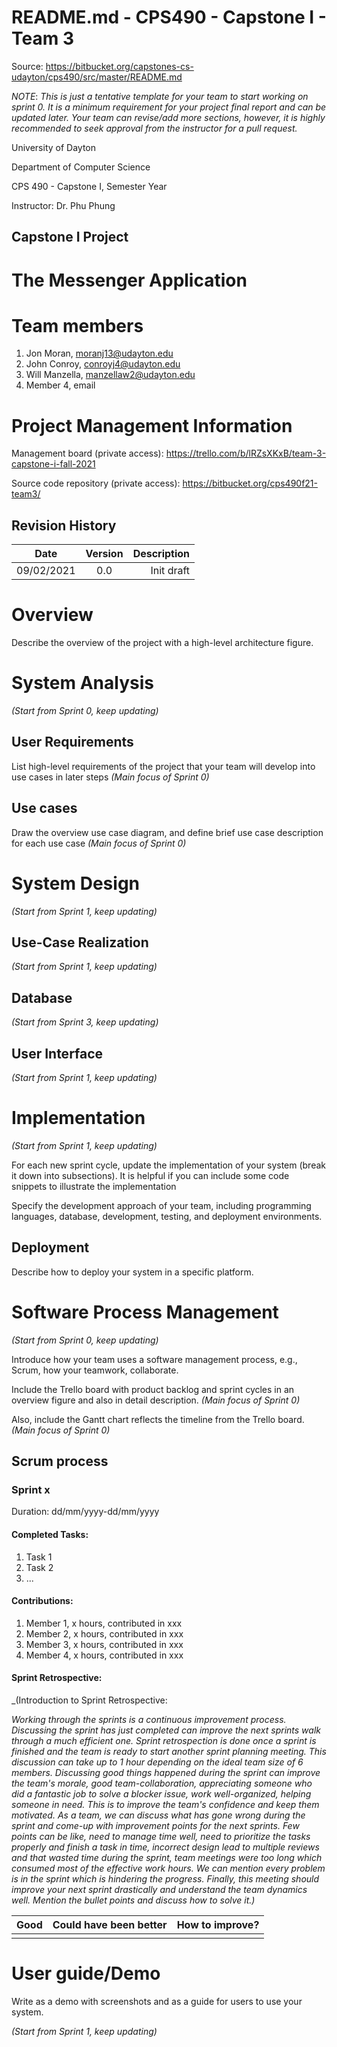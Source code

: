 # README.md - CPS490 - Capstone I - Team 3

Source: <https://bitbucket.org/capstones-cs-udayton/cps490/src/master/README.md>

*NOTE*: _This is just a tentative template for your team to start working on sprint 0. It is a minimum requirement for your project final report and can be updated later.
Your team can revise/add more sections, however, it is highly recommended to seek approval from the instructor for a pull request._

University of Dayton

Department of Computer Science

CPS 490 - Capstone I, Semester Year

Instructor: Dr. Phu Phung


## Capstone I Project 


# The Messenger Application


# Team members

1.  Jon Moran, moranj13@udayton.edu
2.  John Conroy, conroyj4@udayton.edu
3.  Will Manzella, manzellaw2@udayton.edu
4.  Member 4, email


# Project Management Information

Management board (private access): <https://trello.com/b/lRZsXKxB/team-3-capstone-i-fall-2021>

Source code repository (private access): <https://bitbucket.org/cps490f21-team3/>


## Revision History

| Date     |   Version     |  Description |
|----------|:-------------:|-------------:|
|09/02/2021|  0.0          | Init draft   |


# Overview

Describe the overview of the project with a high-level architecture figure. 

# System Analysis

_(Start from Sprint 0, keep updating)_

## User Requirements

List high-level requirements of the project that your team will develop into use cases in later steps _(Main focus of Sprint 0)_

## Use cases

Draw the overview use case diagram, and define brief use case description for each use case _(Main focus of Sprint 0)_

# System Design

_(Start from Sprint 1, keep updating)_

## Use-Case Realization

_(Start from Sprint 1, keep updating)_

## Database 

_(Start from Sprint 3, keep updating)_

## User Interface

_(Start from Sprint 1, keep updating)_

# Implementation

_(Start from Sprint 1, keep updating)_

For each new sprint cycle, update the implementation of your system (break it down into subsections). It is helpful if you can include some code snippets to illustrate the implementation

Specify the development approach of your team, including programming languages, database, development, testing, and deployment environments. 


## Deployment

Describe how to deploy your system in a specific platform.

# Software Process Management

_(Start from Sprint 0, keep updating)_

Introduce how your team uses a software management process, e.g., Scrum, how your teamwork, collaborate.

Include the Trello board with product backlog and sprint cycles in an overview figure and also in detail description. _(Main focus of Sprint 0)_

Also, include the Gantt chart reflects the timeline from the Trello board. _(Main focus of Sprint 0)_


## Scrum process

### Sprint x

Duration: dd/mm/yyyy-dd/mm/yyyy

#### Completed Tasks: 

1. Task 1
2. Task 2
3. ...

#### Contributions: 

1.  Member 1, x hours, contributed in xxx
2.  Member 2, x hours, contributed in xxx
3.  Member 3, x hours, contributed in xxx
4.  Member 4, x hours, contributed in xxx

#### Sprint Retrospective:

_(Introduction to Sprint Retrospective:

_Working through the sprints is a continuous improvement process. Discussing the sprint has just completed can improve the next sprints walk through a much efficient one. Sprint retrospection is done once a sprint is finished and the team is ready to start another sprint planning meeting. This discussion can take up to 1 hour depending on the ideal team size of 6 members. 
Discussing good things happened during the sprint can improve the team's morale, good team-collaboration, appreciating someone who did a fantastic job to solve a blocker issue, work well-organized, helping someone in need. This is to improve the team's confidence and keep them motivated.
As a team, we can discuss what has gone wrong during the sprint and come-up with improvement points for the next sprints. Few points can be like, need to manage time well, need to prioritize the tasks properly and finish a task in time, incorrect design lead to multiple reviews and that wasted time during the sprint, team meetings were too long which consumed most of the effective work hours. We can mention every problem is in the sprint which is hindering the progress.
Finally, this meeting should improve your next sprint drastically and understand the team dynamics well. Mention the bullet points and discuss how to solve it.)_

| Good     |   Could have been better    |  How to improve?  |
|----------|:---------------------------:|------------------:|
|          |                             |                   |


# User guide/Demo

Write as a demo with screenshots and as a guide for users to use your system.

_(Start from Sprint 1, keep updating)_